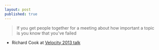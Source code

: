 ```yaml
---
layout: post
published: true
---
```



> If you get people together for a meeting about how important a topic is you know that you've failed

- Richard Cook at [Velocity 2013 talk](https://www.youtube.com/watch?v=PGLYEDpNu60&t=522s)
